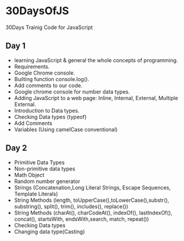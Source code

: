 # 30DaysOfJS
30Days Trainig Code for JavaScript

## Day 1
- learning JavaScript & general the whole concepts of programming. 
- Requirements.
- Google Chrome console.
- Builting function console.log().
- Add comments to our code.
- Google chrome console for number data types.
- Adding JavaScript to a web page: Inline, Internal, External, Multiple External.
- Introduction to Data types.
- Checking Data types (typeof)
- Add Comments
- Variables (Using camelCase conventional)

## Day 2
- Primitive Data Types
- Non-primitive data types
- Math Object
- Random number generator
- Strings (Concatenation,Long Literal Strings, Escape Sequences, Template Literals)
- String Methods (length, toUpperCase(),toLowerCase(),substr(), substring(), split(), trim(), includes(), replace())
- String Methods (charAt(), charCodeAt(), indexOf(), lastIndexOf(), concat(), startsWith, endsWith,search, match, repeat())
- Checking Data types
- Changing data type(Casting)